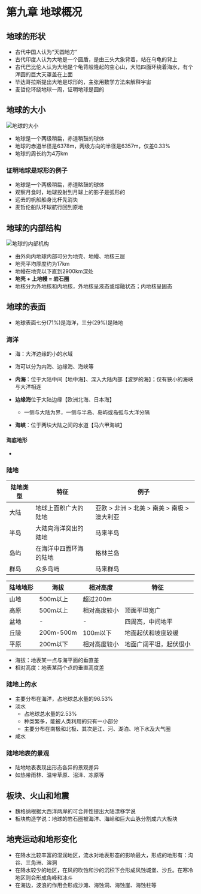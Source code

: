 # 第九章 地球概况

## 地球的形状

- 古代中国人认为“天圆地方”
- 古代印度人认为大地是一个圆盾，是由三头大象背着，站在乌龟的背上
- 古代巴比伦人认为大地是个龟背般隆起的空心山，大陆四面环绕着海水，有个浑圆的巨大天罩盖在上面
- 毕达哥拉斯提出大地是球形的，主张用数学方法来解释宇宙
- 麦哲伦环绕地球一周，证明地球是圆的

## 地球的大小

![地球的大小](https://i.ibb.co/sw85GwM/image.png)

- 地球是一个两级稍扁，赤道稍鼓的球体
- 地球的赤道半径是6378m，两级方向的半径是6357m，仅差0.33%
- 地球的周长约为4万km

### 证明地球是球形的例子

- 地球是一个两极稍扁，赤道略鼓的球体
- 观察月食时，地球投射到月球上的影子是弧形的
- 远去的帆船船身比杆先消失
- 麦哲伦船队环球航行回到原地

## 地球的内部结构

![地球的内部机构](https://i.ibb.co/hgVqGqR/image.png)

- 由外向内地球内部可分为地壳、地幔、地核三层
- 地壳平均厚度约为17km
- 地幔在地壳以下直到2900km深处
- **地壳 + 上地幔 = 岩石圈**
- 地核分为外地核和内地核，外地核呈液态或熔融状态；内地核呈固态

## 地球的表面

- 地球表面七分(71%)是海洋，三分(29%)是陆地

### 海洋

- 海：大洋边缘的小的水域
- 海可以分为内海、边缘海、海峡等
- **内海**：位于大陆中间【地中海】、深入大陆内部【波罗的海】；仅有狭小的海峡与大洋相连
- **边缘海**位于大陆边缘【欧洲北海、日本海】
  - 一侧与大陆为界，一侧与半岛、岛屿或岛弧与大洋分隔

- **海峡**：位于两块大陆之间的水道【马六甲海峡】

#### 海底地形

- 

### 陆地

| 陆地类型 | 特征                   | 例子                                        |
| -------- | ---------------------- | ------------------------------------------- |
| 大陆     | 地球上面积广大的陆地   | 亚欧 > 非洲 > 北美 > 南美 > 南极 > 澳大利亚 |
| 半岛     | 大陆向海洋突出的陆地   | 马来半岛                                    |
| 岛屿     | 在海洋中四面环海的陆地 | 格林兰岛                                    |
| 群岛     | 众多岛屿               | 马来群岛                                    |

| 陆地地形 | 海拔      | 相对高度     | 特征                   |
| -------- | --------- | ------------ | ---------------------- |
| 山地     | 500m以上  | 超过200m     |                        |
| 高原     | 500m以上  | 相对高度较小 | 顶面平坦宽广           |
| 盆地     | -         | -            | 四周高，中间地平       |
| 丘陵     | 200m-500m | 100m以下     | 地面起伏和坡度较缓     |
| 平原     | 200m以下  | 相对高度较小 | 地面广阔平坦，起伏很小 |

- 海拔：地表某一点与海平面的垂直差
- 相对高度：地表某两个点的垂直高度差

### 陆地上的水

- 主要分布在海洋，占地球总水量的96.53%
- 淡水
  - 占地球总水量的2.53%
  - 种类繁多，能被人类利用的只有一小部分
  - 主要分布在南极和北极、其次是江、河、湖泊、地下水及大气圈
- 咸水

### 陆地地表的景观

- 陆地地表表现出形态各异的景观差异
- 如热带雨林、温带草原、沼泽、冻原等

## 板块、火山和地震

- 魏格纳根据大西洋两岸的可合并性提出大陆漂移学说
- 板块构造学说：地球的岩石圈被海洋、海岭和巨大山脉分割成六大板块

## 地壳运动和地形变化

- 在降水比较丰富的湿润地区，流水对地表形态的影响最大，形成的地形有：沟谷、三角洲、溶洞
- 在降水较少的地区，在风的吹蚀和沙的沉积下会形成风蚀城堡、沙丘。在寒冷地区则会形成角峰和冰斗
- 在海边，波浪的作用会形成沙滩、海蚀洞、海蚀崖、海蚀柱等